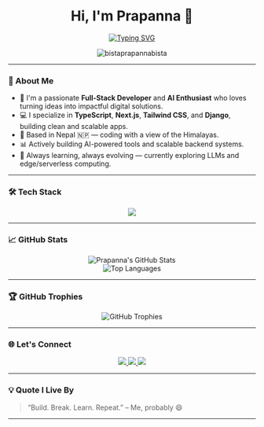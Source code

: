 <h1 align="center">Hi, I'm Prapanna 👋</h1>

<div align="center">
  <a href="https://git.io/typing-svg">
    <img src="https://readme-typing-svg.herokuapp.com?font=Fira+Code&weight=600&pause=1000&color=00F7FF&center=true&vCenter=true&width=435&lines=Full-Stack+Developer;AI+Enthusiast;Software+Engineer;Open+Source+Contributor" alt="Typing SVG" />
  </a>
</div>

<p align="center">
  <img src="https://komarev.com/ghpvc/?username=bistaprapannabista&label=Profile%20views&color=0e75b6&style=flat" alt="bistaprapannabista" />
</p>

---

### 🚀 About Me

- 🧠 I'm a passionate **Full-Stack Developer** and **AI Enthusiast** who loves turning ideas into impactful digital solutions.
- 💻 I specialize in **TypeScript**, **Next.js**, **Tailwind CSS**, and **Django**, building clean and scalable apps.
- 📍 Based in Nepal 🇳🇵 — coding with a view of the Himalayas.
- 📊 Actively building AI-powered tools and scalable backend systems.
- 🌱 Always learning, always evolving — currently exploring LLMs and edge/serverless computing.

---

### 🛠️ Tech Stack

<p align="center">
  <img src="https://skillicons.dev/icons?i=ts,react,nextjs,django,express,tailwind,postgres,docker,ubuntu,python,nodejs,html,css,git,aws,vercel" />
</p>

---

### 📈 GitHub Stats

<p align="center">
  <img src="https://github-readme-stats.vercel.app/api?username=bistaprapannabista&show_icons=true&theme=tokyonight&hide_border=false" alt="Prapanna's GitHub Stats" />
  <br/>
  <img src="https://github-readme-stats.vercel.app/api/top-langs/?username=bistaprapannabista&theme=tokyonight&hide_border=false&layout=compact" alt="Top Languages" />
</p>

---

### 🏆 GitHub Trophies

<p align="center">
  <img src="https://github-profile-trophy.vercel.app/?username=bistaprapannabista&theme=radical&no-frame=true&no-bg=true&margin-w=15&column=7" alt="GitHub Trophies" />
</p>

---

### 🌐 Let's Connect

<p align="center">
  <a href="https://www.linkedin.com/in/prapanna-bista-7980311b2">
    <img src="https://img.shields.io/badge/LinkedIn-0077B5?style=for-the-badge&logo=linkedin&logoColor=white" />
  </a>
  <a href="mailto:bistaprapannabista@gmail.com">
    <img src="https://img.shields.io/badge/Gmail-EA4335?style=for-the-badge&logo=gmail&logoColor=white" />
  </a>
  <a href="https://prapannabista.com.np">
    <img src="https://img.shields.io/badge/Portfolio-000000?style=for-the-badge&logo=vercel&logoColor=white" />
  </a>
</p>

---

### 💡 Quote I Live By

> “Build. Break. Learn. Repeat.” – Me, probably 😄

---

